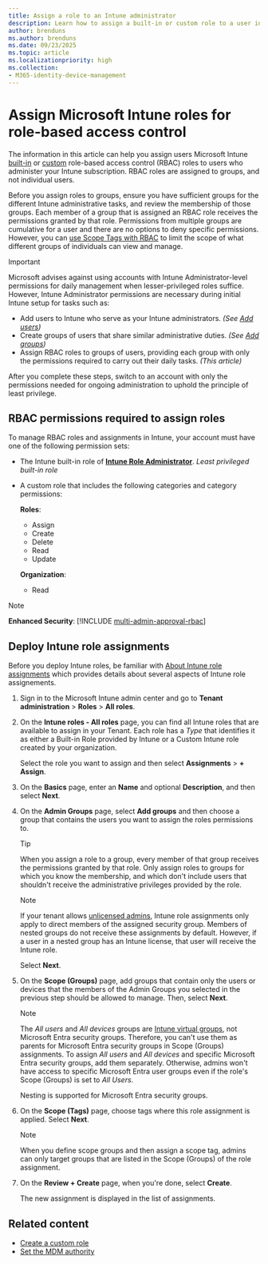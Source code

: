 ```yaml
---
title: Assign a role to an Intune administrator
description: Learn how to assign a built-in or custom role to a user in Microsoft Intune.
author: brenduns
ms.author: brenduns
ms.date: 09/23/2025
ms.topic: article
ms.localizationpriority: high
ms.collection:
- M365-identity-device-management
---
```


# Assign  Microsoft Intune roles for role-based access control

The information in this article can help you assign users Microsoft Intune [built-in](role-based-access-control.md#built-in-roles) or [custom](create-custom-role.md) role-based access control (RBAC) roles to users who administer your Intune subscription. RBAC roles are assigned to groups, and not individual users.

Before you assign roles to groups, ensure you have sufficient groups for the different Intune administrative tasks, and review the membership of those groups. Each member of a group that is assigned an RBAC role receives the permissions granted by that role. Permissions from multiple groups are cumulative for a user and there are no options to deny specific permissions. However, you can [use Scope Tags with RBAC](../fundamentals/scope-tags.md) to limit the scope of what different groups of individuals can view and manage.

> [!IMPORTANT]
> Microsoft advises against using accounts with Intune Administrator-level permissions for daily management when lesser-privileged roles suffice. However, Intune Administrator permissions are necessary during initial Intune setup for tasks such as:
>
> - Add users to Intune who serve as your Intune administrators. *(See [Add users](../fundamentals/users-add.md))*
> - Create groups of users that share similar administrative duties. *(See [Add groups](../fundamentals/groups-add.md))*
> - Assign RBAC roles to groups of users, providing each group with only the permissions required to carry out their daily tasks. *(This article)*
>
> After you complete these steps, switch to an account with only the permissions needed for ongoing administration to uphold the principle of least privilege.

## RBAC permissions required to assign roles

To manage RBAC roles and assignments in Intune, your account must have one of the following permission sets:

- The Intune built-in role of [**Intune Role Administrator**](../fundamentals/role-based-access-control.md#built-in-roles). *Least privileged built-in role*
- A custom role that includes the following categories and category permissions:

  **Roles**:
  - Assign
  - Create
  - Delete
  - Read
  - Update

  **Organization**:
  - Read

> [!NOTE]
> **Enhanced Security**: [!INCLUDE [multi-admin-approval-rbac](../includes/multi-admin-approval-rbac.md)]

## Deploy Intune role assignments

Before you deploy Intune roles, be familiar with [About Intune role assignments](../fundamentals/role-based-access-control.md#about-intune-role-assignments) which provides details about several aspects of Intune role assignements.

1. Sign in to the Microsoft Intune admin center and go to **Tenant administration** > **Roles** > **All roles**.

2. On the **Intune roles - All roles** page, you can find all Intune roles that are available to assign in your Tenant. Each role has a *Type* that identifies it as either a Built-in Role provided by Intune or a Custom Intune role created by your organization.

   Select the role you want to assign and then select **Assignments** > **+ Assign**.

3. On the **Basics** page, enter an **Name** and optional **Description**, and then select  **Next**.

4. On the **Admin Groups** page, select **Add groups** and then choose a group that contains the users you want to assign the roles permissions to.

   > [!TIP]
   > When you assign a role to a group, every member of that group receives the permissions granted by that role. Only assign roles to groups for which you know the membership, and which don't include users that shouldn't receive the administrative privileges provided by the role.

   > [!NOTE]
   > If your tenant allows [unlicensed admins](../fundamentals/unlicensed-admins.md), Intune role assignments only apply to direct members of the assigned security group. Members of nested groups do not receive these assignments by default. However, if a user in a nested group has an Intune license, that user will receive the Intune role.

   Select **Next**.

5. On the **Scope (Groups)** page, add groups that contain only the users or devices that the members of the Admin Groups you selected in the previous step should be allowed to manage. Then, select **Next**.

   > [!NOTE]
   > The *All users* and *All devices* groups are [Intune virtual groups](groups-add.md#the-intune-all-users-and-all-devices-groups), not Microsoft Entra security groups. Therefore, you can't use them as parents for Microsoft Entra security groups in Scope (Groups) assignments. To assign  *All users* and *All devices* and specific Microsoft Entra security groups, add them separately. Otherwise, admins won't have access to specific Microsoft Entra user groups even if the role's Scope (Groups) is set to *All Users*.
   >
   > Nesting is supported for Microsoft Entra security groups.

6. On the **Scope (Tags)** page, choose tags where this role assignment is applied. Select **Next**.

   > [!NOTE]
   > When you define scope groups and then assign a scope tag, admins can only target groups that are listed in the Scope (Groups) of the role assignment.

7. On the **Review + Create** page, when you're done, select **Create**.

   The new assignment is displayed in the list of assignments.

## Related content

- [Create a custom role](../fundamentals/create-custom-role.md)
- [Set the MDM authority](../fundamentals/mdm-authority-set.md)

